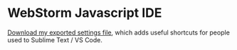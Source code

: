 # WebStorm Javascript IDE  
  
[Download my exported settings file](/files/linked/WebStormSettings.zip), which adds useful shortcuts for people used to Sublime Text / VS Code.  
  
